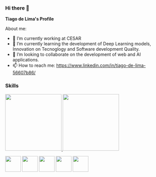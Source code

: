 ### Hi there 👋

**Tiago de Lima's Profile**

About me:

- 🔭 I’m currently working at CESAR
- 🌱 I’m currently learning the development of Deep Learning models, Innovation on Tecnoglogy and Software development Quality.
- 👯 I’m looking to collaborate on the development of web and AI applications.
- 📫 How to reach me: https://www.linkedin.com/in/tiago-de-lima-56607b86/


### Skills

<div>
<a href='https://github.com/Tiagoblima/Tiagoblima/'>
  <img height='180em' src='https://github-readme-stats.vercel.app/api?username=Tiagoblima&show_icons=true&count_private=true'/>
  <img height='180em' src='https://github-readme-stats.vercel.app/api/top-langs/?username=Tiagoblima&layout=compact&langs_count=16&count_private=true'/>
<div/>


[<img src="https://cdn.iconscout.com/icon/free/png-512/bootstrap-226077.png"
width=50 />](https://getbootstrap.com/) [<img src="https://static.thenounproject.com/png/3451812-200.png" 
width=50 />](https://reactjs.org/) [<img src=https://img.icons8.com/color/452/nodejs.png
width=50/>](https://nodejs.org/en/)
[<img src=https://upload.wikimedia.org/wikipedia/commons/thumb/1/10/PyTorch_logo_icon.svg/512px-PyTorch_logo_icon.svg.png width=50/>](https://pytorch.org/)
[<img src=https://upload.wikimedia.org/wikipedia/commons/c/cb/Python_for_iOS_App_Icon.png width=50/>](https://www.python.org/)
